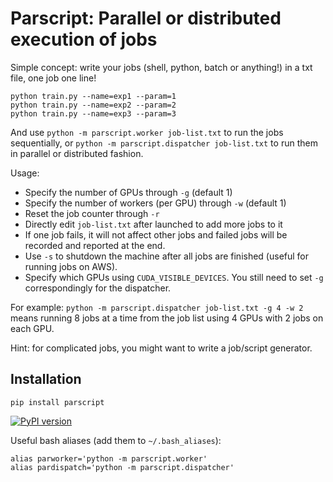 # Parscript: Parallel or distributed execution of jobs

Simple concept: write your jobs (shell, python, batch or anything!) in a txt file, one job one line!
```
python train.py --name=exp1 --param=1
python train.py --name=exp2 --param=2
python train.py --name=exp3 --param=3
```

And use `python -m parscript.worker job-list.txt` to run the jobs sequentially, or `python -m parscript.dispatcher job-list.txt` to run them in parallel or distributed fashion.

Usage:
- Specify the number of GPUs through `-g` (default 1)
- Specify the number of workers (per GPU) through `-w` (default 1)
- Reset the job counter through `-r`
- Directly edit `job-list.txt` after launched to add more jobs to it
- If one job fails, it will not affect other jobs and failed jobs will be recorded and reported at the end.
- Use `-s` to shutdown the machine after all jobs are finished (useful for running jobs on AWS).
- Specify which GPUs using `CUDA_VISIBLE_DEVICES`. You still need to set `-g` correspondingly for the dispatcher.

For example:
`python -m parscript.dispatcher job-list.txt -g 4 -w 2` means running 8 jobs at a time from the job list using 4 GPUs with 2 jobs on each GPU.

Hint: for complicated jobs, you might want to write a job/script generator.


## Installation
```
pip install parscript
```
[![PyPI version](https://badge.fury.io/py/parscript.svg)](https://badge.fury.io/py/parscript)

Useful bash aliases (add them to `~/.bash_aliases`):
```
alias parworker='python -m parscript.worker'
alias pardispatch='python -m parscript.dispatcher'
```

